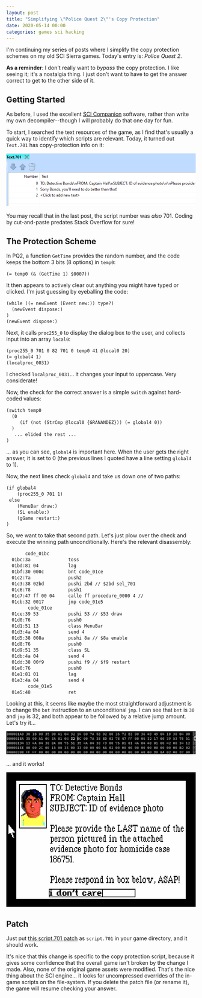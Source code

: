 ```yaml
---
layout: post
title: "Simplifying \"Police Quest 2\"'s Copy Protection"
date: 2020-05-14 00:00
categories: games sci hacking
---
```


I'm continuing my series of posts where I simplify the copy protection schemes
on my old SCI Sierra games.  Today's entry is: _Police Quest 2_.

__As a reminder__: I don't really want to _bypass_ the copy protection. I
like seeing it; it's a nostalgia thing.  I just don't want to have to get
the answer correct to get to the other side of it.

## Getting Started

As before, I used the excellent [SCI Companion](http://scicompanion.com/)
software, rather than write my own decompiler--though I will probably do
that one day for fun.

To start, I searched the text resources of the game, as I find that's usually
a quick way to identify which scripts are relevant.  Today, it turned out
`Text.701` has copy-protection info on it:

![copy-protection text screenshot](/assets/2020/03/cprot-text.png)

You may recall that in the last post, the script number was _also_ 701. Coding
by cut-and-paste predates Stack Overflow for sure!

## The Protection Scheme

In PQ2, a function `GetTime` provides the random number, and the code
keeps the bottom 3 bits (8 options) in `temp0`:

~~~~~~
(= temp0 (& (GetTime 1) $0007))
~~~~~~

It then appears to actively clear out anything you might have
typed or clicked. I'm just guessing by eyeballing the code:

~~~~~~
(while ((= newEvent (Event new:)) type?)
  (newEvent dispose:)
)
(newEvent dispose:)
~~~~~~

Next, it calls `proc255_0` to display the dialog box to the user, and
collects input into an array `local0`:

~~~~~~
(proc255_0 701 0 82 701 0 temp0 41 @local0 20)
(= global4 1)
(localproc_0031)
~~~~~~

I checked `localproc_0031`... it changes your input to uppercase.
Very considerate!

Now, the check for the correct answer is a simple `switch` against
hard-coded values:


~~~~~~
(switch temp0
  (0
     (if (not (StrCmp @local0 {GRANANDEZ})) (= global4 0))
  )
   ... elided the rest ...
)
~~~~~~

... as you can see, `global4` is important here.  When the user
gets the right answer, it is set to 0 (the previous lines I quoted
have a line setting `global4` to 1).

Now, the next lines check `global4` and take us down one of two paths:

~~~~~~
(if global4
    (proc255_0 701 1)
 else
    (MenuBar draw:)
    (SL enable:)
    (gGame restart:)
)
~~~~~~

So, we want to take that second path.  Let's just plow over the check
and execute the winning path unconditionally.  Here's the relevant
disassembly:

~~~~~~
       code_01bc
  01bc:3a              toss 
  01bd:81 04           lag  
  01bf:30 000c         bnt code_01ce 
  01c2:7a              push2 
  01c3:38 02bd         pushi 2bd // $2bd sel_701
  01c6:78              push1 
  01c7:47 ff 00 04     calle ff procedure_0000 4 //  
  01cb:32 0017         jmp code_01e5 
        code_01ce
  01ce:39 53           pushi 53 // $53 draw
  01d0:76              push0 
  01d1:51 13           class MenuBar 
  01d3:4a 04           send 4 
  01d5:38 008a         pushi 8a // $8a enable
  01d8:76              push0 
  01d9:51 35           class SL 
  01db:4a 04           send 4 
  01dd:38 00f9         pushi f9 // $f9 restart
  01e0:76              push0 
  01e1:81 01           lag  
  01e3:4a 04           send 4 
        code_01e5
  01e5:48              ret 
~~~~~~

Looking at this, it seems like maybe the most straightforward adjustment
is to change the `bnt` instruction to an unconditional `jmp`.  I can see
that `bnt` is `30` and `jmp` is 32, and both appear to be followed by
a relative jump amount.  Let's try it...

![hex-edit screenshot](/assets/2020/03/hex-edit.png)

... and it works!

![proof-it-works screenshot](/assets/2020/03/dont-care.png)

## Patch

Just put [this script.701 patch](/assets/2020/03/script.701) as `script.701` in
your game directory, and it should work.

It's nice that this change is
specific to the copy protection script, because it gives some confidence that
the overall game isn't broken by the change I made.  Also, none of the original
game assets were modified.  That's the nice thing about the SCI engine... it
looks for uncompressed overrides of the in-game scripts on the file-system.  If
you delete the patch file (or rename it), the game will resume checking your
answer.

